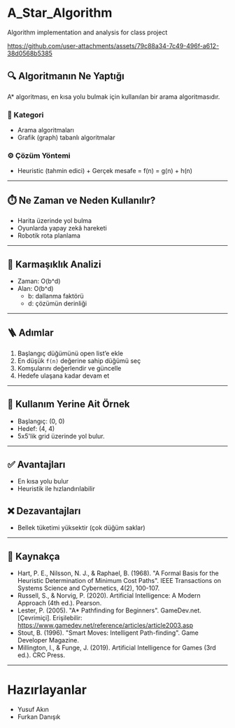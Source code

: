 # A_Star_Algorithm
Algorithm implementation and analysis for class project


https://github.com/user-attachments/assets/79c88a34-7c49-496f-a612-38d0568b5385


## 🔍 Algoritmanın Ne Yaptığı
A* algoritması, en kısa yolu bulmak için kullanılan bir arama algoritmasıdır.

### 📂 Kategori
- Arama algoritmaları
- Grafik (graph) tabanlı algoritmalar

### ⚙️ Çözüm Yöntemi
- Heuristic (tahmin edici) + Gerçek mesafe = f(n) = g(n) + h(n)

---

## ⏱️ Ne Zaman ve Neden Kullanılır?
- Harita üzerinde yol bulma
- Oyunlarda yapay zekâ hareketi
- Robotik rota planlama

---

## 🧮 Karmaşıklık Analizi
- Zaman: O(b^d)
- Alan: O(b^d)
  - b: dallanma faktörü
  - d: çözümün derinliği

---

## 🪜 Adımlar
1. Başlangıç düğümünü open list’e ekle
2. En düşük `f(n)` değerine sahip düğümü seç
3. Komşularını değerlendir ve güncelle
4. Hedefe ulaşana kadar devam et

---

## 🎯 Kullanım Yerine Ait Örnek
- Başlangıç: (0, 0)
- Hedef: (4, 4)
- 5x5'lik grid üzerinde yol bulur.

---

## ✅ Avantajları
- En kısa yolu bulur
- Heuristik ile hızlandırılabilir

## ❌ Dezavantajları
- Bellek tüketimi yüksektir (çok düğüm saklar)

---

## 📕 Kaynakça

- Hart, P. E., Nilsson, N. J., & Raphael, B. (1968). "A Formal Basis for the Heuristic Determination of Minimum Cost Paths". IEEE Transactions on Systems Science and Cybernetics, 4(2), 100-107.
- Russell, S., & Norvig, P. (2020). Artificial Intelligence: A Modern Approach (4th ed.). Pearson.
- Lester, P. (2005). "A* Pathfinding for Beginners". GameDev.net. [Çevrimiçi]. Erişilebilir: https://www.gamedev.net/reference/articles/article2003.asp
- Stout, B. (1996). "Smart Moves: Intelligent Path-finding". Game Developer Magazine.
- Millington, I., & Funge, J. (2019). Artificial Intelligence for Games (3rd ed.). CRC Press.

---

# Hazırlayanlar

- Yusuf Akın
- Furkan Danışık
